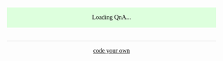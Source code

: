 <style>	
	body {
		font-family: 'Palatino Linotype', 'Book Antiqua', Palatino, serif;
	}

	#rawmarkup{
		display:none;
	}
	
	#QandA img{
		width:100%;
	}

	div.main{
		min-width:300px;
		max-width:650px;
		margin: 0 auto;
	padding:0 5px 0 5px;
		}
	div.frame{
		float:left;
		width:100%;
		margin:5px 0 5px 0;
	}
	div.full{
		float:left;
		width:100%;
	}
	.button{
		padding:8px;
		margin:8px 0 0px 0;
		width:100%;
	}
	div.question_text{
		float:left;
		font-family: Verdana, Geneva, sans-serif;
		font-size: 14px;
		line-height: 20px;
		color:#ffffff;
		min-width:30px;
		background:#be54eb;
		border-radius: 15px;
		padding:10px 15px 14px 15px;
		margin-right:45px;
	}

	div.question_text a:link, div.question_text a:hover, div.question_text a:active, div.question_text a:visited{ color:#e3fbfc; } 

	div.question_arrow{
		float:left; 
		width: 0; 
		height: 0; 
		border-left: 5px solid transparent; 
		border-right: 10px solid transparent; 
		border-top: 15px solid #be54eb;
		margin:0 20px;
	}
	div.ans_text{
		float:right;
		font-family: Verdana, Geneva, sans-serif;
		font-size: 14px;
		line-height: 20px;
		color:#0a0a0a;
		min-width:30px;
		background:#d9235f;
		border-radius: 15px;
		padding:10px 15px 14px 15px;
		margin-left:45px;
	}
	div.ans_arrow{
		float:right; 
		width: 0; 
		height: 0; 
		border-left: 10px solid transparent; 
		border-right: 5px solid transparent; 
		border-top: 15px solid #d9235f;
		margin:0 20px;
	}
	div.choices{
		float:left;
		width:100%;
		margin:15px 0 0 0;
	}
	div.credits{
		float:left;
		dispaly:none;
		width:100%;
		background:#eee;
		margin:0px 0 15px 0;
	}
	div.credit_text{
		font-family: Verdana, Geneva, sans-serif;
		font-size: 14px;
		line-height: 20px;
		padding:4px 15px 10px 15px;
	}
	li.error{
		list-style-type: none;
		background:#ffdddd;
		margin: 10px 0 0 0;
		padding: 5px;
	}

	.qpad {
		float:left;
		padding:0 15px;
	}

	a.qabutton {
		float:left;
		font-family: Verdana, Geneva, sans-serif;
		font-size: 14px;
		line-height: 20px;
		width:100%;
		background: #eee;
		border-radius: 8px;
		padding:10px 0px 12px 0;
		margin: 0 0 8px 0;
		border: solid 1px #888;
		text-align:left;
		color: #000000;
		text-decoration: none;
	}

	a.qabutton:hover, a.qabutton:active {
		float:left;
		font-family: Verdana, Geneva, sans-serif;
		font-size: 14px;
		line-height: 20px;
		width:100%;
		background: #ddd;
		border-radius: 8px;
		padding:10px 0px 12px 0;
		margin: 0 0 8px 0;
		border: solid 1px #888;
		text-align:left;
		color: #000000;
		text-decoration: underline;
	}
	

	div.xdiv {
		float:left;
		width:100%;
		margin: 0 0 8px 0;
		background: #eee;
		border: solid 1px #888;
		border-radius: 8px;
	}	

	input.xinput {
		-webkit-box-sizing: border-box; /* Safari/Chrome, other WebKit */
		-moz-box-sizing: border-box;    /* Firefox, other Gecko */ 
		box-sizing: border-box;         /* Opera/IE 8+ */
		float:left;
		width:100%;
		font-family: Verdana, Geneva, sans-serif;
		font-size: 14px;
		line-height: 20px;
		background: #fff;
		border-top-left-radius: 8px;
		border-top-right-radius: 8px;
		padding:10px 10px 12px 10px;
		border: solid 0px #888;
		border-bottom: solid 1px #888;
		text-align:left;
		color: #000000;
		text-decoration: none;
	}
	
	a.xbutton {
		float:left;
		width:100%;
		text-align:left;
		font-family: Verdana, Geneva, sans-serif;
		font-size: 14px;
		line-height: 20px;
		background: #eee;
		border-radius: 8px;
		padding:10px 0px 12px 0px;
		color: #000000;
		text-decoration: none;
	}
	
	a.xbutton:hover, a.xbutton:active {
		border-top-left-radius: 0px;
		border-top-right-radius: 0px;
		background: #ddd;
	}
</style>
<FORM name="FORM" id="FORM"><div id="conversation" style="margin:15px auto 0 auto;padding:0 15px;max-width:500px"><div id='QandA' class='QandA'><div style='padding:15px;background:#ddffdd;text-align:center;'>Loading QnA...</div></div><div id='Choices' class='choices'></div><div id='rawmarkup' style='display:none;'>Q(1): Are you interested in filing for Bankruptcy? 
A:Yes
	Q(1.1): Are you filing an individual or business?
	A: I am filing as an individual.
		Q(1.1.1): Have you received a bankruptcy discharge in the last 8 years?
		A: Yes
			Q(1.1.1.1):Have you received a discharge on a Chapter 7 case within eight years from the date that the first case was filed?
			A: You cannot receive a second discharge in any Chapter 7 chase that is filed within eight years from the date that the first case was filed. 
		A: No
			Q(1.1.1.2): Have you had a bankruptcy filing dismissed within the previous 180 days?
			A: Yes
				Q(1.1.1.2.1): Please select the reason for the dismissal.
				A:I violated a court order.	
					Q(1.1.1.2.1.1): You are ineligible to file Chapter 7 bankruptcy.	
				A:The court ruled that my filing was fraudulent or constituted an abuse of the bankruptcy system.
					Q(1.1.1.2.1.2): You are ineligible to file Chapter 7 bankruptcy.
				A:I requested a dismissal after a creditor asked for relief.
					Q(1.1.1.2.1.3): You are ineligible to file Chapter 7 bankruptcy. 
				A:I meet the criteria of more than one of the above mentioned.
					Q(1.1.1.2.1.4):You are ineligible to file Chapter 7 bankruptcy. 
			A: No 
				Q(1.1.1.2.2): Is your current monthly income less than or equal to the median income for a family your size in your state? 
				A: Yes
					Q(1.1.1.2.2.1): You may file for Chapter 7 bankruptcy. 
				A: No
					Q(1.1.1.2.2.2): Do you believe that you are eligible under the Chapter 7 Bankruptcy Means Test?
					A: Yes. 
						Q(1.1.1.2.2.2.1): To confirm that you qualify under the means test please head over to &lt;a href="http://www.uscourts.gov/forms/means-test-forms/chapter-7-means-test-calculation"&gt;http://www.uscourts.gov/forms/means-test-forms/chapter-7-means-test-calculation&lt;/a&gt;.
					A: No.
						Q(1.1.1.2.2.2.2):GOTO:1.1.1.2.1.4
						A: If you do not pass the means test or believe you are not eligible, you may able to file under Chapter 13 bankruptcy.LINK FOR

					A: What is the means test?
						Q(1.1.1.2.2.2.3): The bankruptcy "means test" determines whether your income is low enough for you to file Chapter 7 bankruptcy. It's a formula designed to keep filers with higher incomes from filing for Chapter 7 bankruptcy. High income filers who fail the means test may use Chapter 13 bankruptcy to repay a portion of their debts, but may not use Chapter 7 bankruptcy to wipe out their debts altogether. GOTO:1.1.1.2.2.2
				A: I am unsure what this mean.
					Q(1.1.1.2.2.3): Your "current monthly income" is your average income over the last six months before you file. If your income is less than or equal to the median, the law presumes that you are eligible for Chapter 7 bankruptcy. GOTO:1.1.1.2.2  
												
	A: I am filing as a business.
		Q(1.1.2): This service is designed for individuals looking to file for bankruptcy. If you would like more information about filing for bankruptcy as a business, sole proprietorship, or corporation. For more information please visit &lt;a hreft="http://www.uscourts.gov/services-forms/bankruptcy"&gt;http://www.uscourts.gov/services-forms/bankruptcy&lt;/a&gt;.
	
A: No
	Q(1.2): Thank you. Have a nice day. 
		




</div><div id="ondeck" name="ondeck"><div id="doc" name="doc" style="display:none;"></div><div id='Q-1' name='Q-1' style='display:none;'> Are you interested in filing for Bankruptcy? 
</div><div id='Q-1.1' name='Q-1.1' style='display:none;'> Are you filing an individual or business?
</div><div id='Q-1.1.1' name='Q-1.1.1' style='display:none;'> Have you received a bankruptcy discharge in the last 8 years?
</div><div id='Q-1.1.1.1' name='Q-1.1.1.1' style='display:none;'>Have you received a discharge on a Chapter 7 case within eight years from the date that the first case was filed?
</div><div id='Q-1.1.1.2' name='Q-1.1.1.2' style='display:none;'> Have you had a bankruptcy filing dismissed within the previous 180 days?
</div><div id='Q-1.1.1.2.1' name='Q-1.1.1.2.1' style='display:none;'> Please select the reason for the dismissal.
</div><div id='Q-1.1.1.2.1.1' name='Q-1.1.1.2.1.1' style='display:none;'> You are ineligible to file Chapter 7 bankruptcy.	
</div><div id='Q-1.1.1.2.1.2' name='Q-1.1.1.2.1.2' style='display:none;'> You are ineligible to file Chapter 7 bankruptcy.
</div><div id='Q-1.1.1.2.1.3' name='Q-1.1.1.2.1.3' style='display:none;'> You are ineligible to file Chapter 7 bankruptcy. 
</div><div id='Q-1.1.1.2.1.4' name='Q-1.1.1.2.1.4' style='display:none;'>You are ineligible to file Chapter 7 bankruptcy. 
</div><div id='Q-1.1.1.2.2' name='Q-1.1.1.2.2' style='display:none;'> Is your current monthly income less than or equal to the median income for a family your size in your state? 
</div><div id='Q-1.1.1.2.2.1' name='Q-1.1.1.2.2.1' style='display:none;'> You may file for Chapter 7 bankruptcy. 
</div><div id='Q-1.1.1.2.2.2' name='Q-1.1.1.2.2.2' style='display:none;'> Do you believe that you are eligible under the Chapter 7 Bankruptcy Means Test?
</div><div id='Q-1.1.1.2.2.2.1' name='Q-1.1.1.2.2.2.1' style='display:none;'> To confirm that you qualify under the means test please head over to <a href="http://www.uscourts.gov/forms/means-test-forms/chapter-7-means-test-calculation">http://www.uscourts.gov/forms/means-test-forms/chapter-7-means-test-calculation</a>.
</div><div id='Q-1.1.1.2.2.2.2' name='Q-1.1.1.2.2.2.2' style='display:none;'>GOTO:1.1.1.2.1.4
</div><div id='Q-1.1.1.2.2.2.3' name='Q-1.1.1.2.2.2.3' style='display:none;'> The bankruptcy "means test" determines whether your income is low enough for you to file Chapter 7 bankruptcy. It's a formula designed to keep filers with higher incomes from filing for Chapter 7 bankruptcy. High income filers who fail the means test may use Chapter 13 bankruptcy to repay a portion of their debts, but may not use Chapter 7 bankruptcy to wipe out their debts altogether. GOTO:1.1.1.2.2.2
</div><div id='Q-1.1.1.2.2.3' name='Q-1.1.1.2.2.3' style='display:none;'> Your "current monthly income" is your average income over the last six months before you file. If your income is less than or equal to the median, the law presumes that you are eligible for Chapter 7 bankruptcy. GOTO:1.1.1.2.2  
												
</div><div id='Q-1.1.2' name='Q-1.1.2' style='display:none;'> This service is designed for individuals looking to file for bankruptcy. If you would like more information about filing for bankruptcy as a business, sole proprietorship, or corporation. For more information please visit <a hreft="http://www.uscourts.gov/services-forms/bankruptcy">http://www.uscourts.gov/services-forms/bankruptcy</a>.
	
</div><div id='Q-1.2' name='Q-1.2' style='display:none;'> Thank you. Have a nice day. 
		




</div><div id='A-1.1' name='A-1.1' style='display:none;'>Yes
</div><div id='A-href-1.1' name='A-href-1.1' style='display:none;'>javascript:void('');</div><div id='A-target-1.1' name='A-target-1.1' style='display:none;'></div><div id='X-1.1' name='X-1.1' style='display:none;'></div><div id='A-1.1.1' name='A-1.1.1' style='display:none;'> I am filing as an individual.
</div><div id='A-href-1.1.1' name='A-href-1.1.1' style='display:none;'>javascript:void('');</div><div id='A-target-1.1.1' name='A-target-1.1.1' style='display:none;'></div><div id='X-1.1.1' name='X-1.1.1' style='display:none;'></div><div id='A-1.1.1.1' name='A-1.1.1.1' style='display:none;'> Yes
</div><div id='A-href-1.1.1.1' name='A-href-1.1.1.1' style='display:none;'>javascript:void('');</div><div id='A-target-1.1.1.1' name='A-target-1.1.1.1' style='display:none;'></div><div id='X-1.1.1.1' name='X-1.1.1.1' style='display:none;'></div><div id='A-1.1.1.1.1' name='A-1.1.1.1.1' style='display:none;'> You cannot receive a second discharge in any Chapter 7 chase that is filed within eight years from the date that the first case was filed. 
</div><div id='A-href-1.1.1.1.1' name='A-href-1.1.1.1.1' style='display:none;'>javascript:void('');</div><div id='A-target-1.1.1.1.1' name='A-target-1.1.1.1.1' style='display:none;'></div><div id='X-1.1.1.1.1' name='X-1.1.1.1.1' style='display:none;'></div><div id='A-1.1.1.2' name='A-1.1.1.2' style='display:none;'> No
</div><div id='A-href-1.1.1.2' name='A-href-1.1.1.2' style='display:none;'>javascript:void('');</div><div id='A-target-1.1.1.2' name='A-target-1.1.1.2' style='display:none;'></div><div id='X-1.1.1.2' name='X-1.1.1.2' style='display:none;'></div><div id='A-1.1.1.2.1' name='A-1.1.1.2.1' style='display:none;'> Yes
</div><div id='A-href-1.1.1.2.1' name='A-href-1.1.1.2.1' style='display:none;'>javascript:void('');</div><div id='A-target-1.1.1.2.1' name='A-target-1.1.1.2.1' style='display:none;'></div><div id='X-1.1.1.2.1' name='X-1.1.1.2.1' style='display:none;'></div><div id='A-1.1.1.2.1.1' name='A-1.1.1.2.1.1' style='display:none;'>I violated a court order.	
</div><div id='A-href-1.1.1.2.1.1' name='A-href-1.1.1.2.1.1' style='display:none;'>javascript:void('');</div><div id='A-target-1.1.1.2.1.1' name='A-target-1.1.1.2.1.1' style='display:none;'></div><div id='X-1.1.1.2.1.1' name='X-1.1.1.2.1.1' style='display:none;'></div><div id='A-1.1.1.2.1.2' name='A-1.1.1.2.1.2' style='display:none;'>The court ruled that my filing was fraudulent or constituted an abuse of the bankruptcy system.
</div><div id='A-href-1.1.1.2.1.2' name='A-href-1.1.1.2.1.2' style='display:none;'>javascript:void('');</div><div id='A-target-1.1.1.2.1.2' name='A-target-1.1.1.2.1.2' style='display:none;'></div><div id='X-1.1.1.2.1.2' name='X-1.1.1.2.1.2' style='display:none;'></div><div id='A-1.1.1.2.1.3' name='A-1.1.1.2.1.3' style='display:none;'>I requested a dismissal after a creditor asked for relief.
</div><div id='A-href-1.1.1.2.1.3' name='A-href-1.1.1.2.1.3' style='display:none;'>javascript:void('');</div><div id='A-target-1.1.1.2.1.3' name='A-target-1.1.1.2.1.3' style='display:none;'></div><div id='X-1.1.1.2.1.3' name='X-1.1.1.2.1.3' style='display:none;'></div><div id='A-1.1.1.2.1.4' name='A-1.1.1.2.1.4' style='display:none;'>I meet the criteria of more than one of the above mentioned.
</div><div id='A-href-1.1.1.2.1.4' name='A-href-1.1.1.2.1.4' style='display:none;'>javascript:void('');</div><div id='A-target-1.1.1.2.1.4' name='A-target-1.1.1.2.1.4' style='display:none;'></div><div id='X-1.1.1.2.1.4' name='X-1.1.1.2.1.4' style='display:none;'></div><div id='A-1.1.1.2.2' name='A-1.1.1.2.2' style='display:none;'> No 
</div><div id='A-href-1.1.1.2.2' name='A-href-1.1.1.2.2' style='display:none;'>javascript:void('');</div><div id='A-target-1.1.1.2.2' name='A-target-1.1.1.2.2' style='display:none;'></div><div id='X-1.1.1.2.2' name='X-1.1.1.2.2' style='display:none;'></div><div id='A-1.1.1.2.2.1' name='A-1.1.1.2.2.1' style='display:none;'> Yes
</div><div id='A-href-1.1.1.2.2.1' name='A-href-1.1.1.2.2.1' style='display:none;'>javascript:void('');</div><div id='A-target-1.1.1.2.2.1' name='A-target-1.1.1.2.2.1' style='display:none;'></div><div id='X-1.1.1.2.2.1' name='X-1.1.1.2.2.1' style='display:none;'></div><div id='A-1.1.1.2.2.2' name='A-1.1.1.2.2.2' style='display:none;'> No
</div><div id='A-href-1.1.1.2.2.2' name='A-href-1.1.1.2.2.2' style='display:none;'>javascript:void('');</div><div id='A-target-1.1.1.2.2.2' name='A-target-1.1.1.2.2.2' style='display:none;'></div><div id='X-1.1.1.2.2.2' name='X-1.1.1.2.2.2' style='display:none;'></div><div id='A-1.1.1.2.2.2.1' name='A-1.1.1.2.2.2.1' style='display:none;'> Yes. 
</div><div id='A-href-1.1.1.2.2.2.1' name='A-href-1.1.1.2.2.2.1' style='display:none;'>javascript:void('');</div><div id='A-target-1.1.1.2.2.2.1' name='A-target-1.1.1.2.2.2.1' style='display:none;'></div><div id='X-1.1.1.2.2.2.1' name='X-1.1.1.2.2.2.1' style='display:none;'></div><div id='A-1.1.1.2.2.2.2' name='A-1.1.1.2.2.2.2' style='display:none;'> No.
</div><div id='A-href-1.1.1.2.2.2.2' name='A-href-1.1.1.2.2.2.2' style='display:none;'>javascript:void('');</div><div id='A-target-1.1.1.2.2.2.2' name='A-target-1.1.1.2.2.2.2' style='display:none;'></div><div id='X-1.1.1.2.2.2.2' name='X-1.1.1.2.2.2.2' style='display:none;'></div><div id='A-1.1.1.2.2.2.2.1' name='A-1.1.1.2.2.2.2.1' style='display:none;'> If you do not pass the means test or believe you are not eligible, you may able to file under Chapter 13 bankruptcy.LINK FOR

</div><div id='A-href-1.1.1.2.2.2.2.1' name='A-href-1.1.1.2.2.2.2.1' style='display:none;'>javascript:void('');</div><div id='A-target-1.1.1.2.2.2.2.1' name='A-target-1.1.1.2.2.2.2.1' style='display:none;'></div><div id='X-1.1.1.2.2.2.2.1' name='X-1.1.1.2.2.2.2.1' style='display:none;'></div><div id='A-1.1.1.2.2.2.3' name='A-1.1.1.2.2.2.3' style='display:none;'> What is the means test?
</div><div id='A-href-1.1.1.2.2.2.3' name='A-href-1.1.1.2.2.2.3' style='display:none;'>javascript:void('');</div><div id='A-target-1.1.1.2.2.2.3' name='A-target-1.1.1.2.2.2.3' style='display:none;'></div><div id='X-1.1.1.2.2.2.3' name='X-1.1.1.2.2.2.3' style='display:none;'></div><div id='A-1.1.1.2.2.3' name='A-1.1.1.2.2.3' style='display:none;'> I am unsure what this mean.
</div><div id='A-href-1.1.1.2.2.3' name='A-href-1.1.1.2.2.3' style='display:none;'>javascript:void('');</div><div id='A-target-1.1.1.2.2.3' name='A-target-1.1.1.2.2.3' style='display:none;'></div><div id='X-1.1.1.2.2.3' name='X-1.1.1.2.2.3' style='display:none;'></div><div id='A-1.1.2' name='A-1.1.2' style='display:none;'> I am filing as a business.
</div><div id='A-href-1.1.2' name='A-href-1.1.2' style='display:none;'>javascript:void('');</div><div id='A-target-1.1.2' name='A-target-1.1.2' style='display:none;'></div><div id='X-1.1.2' name='X-1.1.2' style='display:none;'></div><div id='A-1.2' name='A-1.2' style='display:none;'> No
</div><div id='A-href-1.2' name='A-href-1.2' style='display:none;'>javascript:void('');</div><div id='A-target-1.2' name='A-target-1.2' style='display:none;'></div><div id='X-1.2' name='X-1.2' style='display:none;'></div></div><textarea id="original" name="original" style="display:none;" disabled="disabled"><div id="doc" name="doc" style="display:none;"></div><div id='Q-1' name='Q-1' style='display:none;'> Are you interested in filing for Bankruptcy? 
</div><div id='Q-1.1' name='Q-1.1' style='display:none;'> Are you filing an individual or business?
</div><div id='Q-1.1.1' name='Q-1.1.1' style='display:none;'> Have you received a bankruptcy discharge in the last 8 years?
</div><div id='Q-1.1.1.1' name='Q-1.1.1.1' style='display:none;'>Have you received a discharge on a Chapter 7 case within eight years from the date that the first case was filed?
</div><div id='Q-1.1.1.2' name='Q-1.1.1.2' style='display:none;'> Have you had a bankruptcy filing dismissed within the previous 180 days?
</div><div id='Q-1.1.1.2.1' name='Q-1.1.1.2.1' style='display:none;'> Please select the reason for the dismissal.
</div><div id='Q-1.1.1.2.1.1' name='Q-1.1.1.2.1.1' style='display:none;'> You are ineligible to file Chapter 7 bankruptcy.	
</div><div id='Q-1.1.1.2.1.2' name='Q-1.1.1.2.1.2' style='display:none;'> You are ineligible to file Chapter 7 bankruptcy.
</div><div id='Q-1.1.1.2.1.3' name='Q-1.1.1.2.1.3' style='display:none;'> You are ineligible to file Chapter 7 bankruptcy. 
</div><div id='Q-1.1.1.2.1.4' name='Q-1.1.1.2.1.4' style='display:none;'>You are ineligible to file Chapter 7 bankruptcy. 
</div><div id='Q-1.1.1.2.2' name='Q-1.1.1.2.2' style='display:none;'> Is your current monthly income less than or equal to the median income for a family your size in your state? 
</div><div id='Q-1.1.1.2.2.1' name='Q-1.1.1.2.2.1' style='display:none;'> You may file for Chapter 7 bankruptcy. 
</div><div id='Q-1.1.1.2.2.2' name='Q-1.1.1.2.2.2' style='display:none;'> Do you believe that you are eligible under the Chapter 7 Bankruptcy Means Test?
</div><div id='Q-1.1.1.2.2.2.1' name='Q-1.1.1.2.2.2.1' style='display:none;'> To confirm that you qualify under the means test please head over to <a href="http://www.uscourts.gov/forms/means-test-forms/chapter-7-means-test-calculation">http://www.uscourts.gov/forms/means-test-forms/chapter-7-means-test-calculation</a>.
</div><div id='Q-1.1.1.2.2.2.2' name='Q-1.1.1.2.2.2.2' style='display:none;'>GOTO:1.1.1.2.1.4
</div><div id='Q-1.1.1.2.2.2.3' name='Q-1.1.1.2.2.2.3' style='display:none;'> The bankruptcy "means test" determines whether your income is low enough for you to file Chapter 7 bankruptcy. It's a formula designed to keep filers with higher incomes from filing for Chapter 7 bankruptcy. High income filers who fail the means test may use Chapter 13 bankruptcy to repay a portion of their debts, but may not use Chapter 7 bankruptcy to wipe out their debts altogether. GOTO:1.1.1.2.2.2
</div><div id='Q-1.1.1.2.2.3' name='Q-1.1.1.2.2.3' style='display:none;'> Your "current monthly income" is your average income over the last six months before you file. If your income is less than or equal to the median, the law presumes that you are eligible for Chapter 7 bankruptcy. GOTO:1.1.1.2.2  
												
</div><div id='Q-1.1.2' name='Q-1.1.2' style='display:none;'> This service is designed for individuals looking to file for bankruptcy. If you would like more information about filing for bankruptcy as a business, sole proprietorship, or corporation. For more information please visit <a hreft="http://www.uscourts.gov/services-forms/bankruptcy">http://www.uscourts.gov/services-forms/bankruptcy</a>.
	
</div><div id='Q-1.2' name='Q-1.2' style='display:none;'> Thank you. Have a nice day. 
		




</div><div id='A-1.1' name='A-1.1' style='display:none;'>Yes
</div><div id='A-href-1.1' name='A-href-1.1' style='display:none;'>javascript:void('');</div><div id='A-target-1.1' name='A-target-1.1' style='display:none;'></div><div id='X-1.1' name='X-1.1' style='display:none;'></div><div id='A-1.1.1' name='A-1.1.1' style='display:none;'> I am filing as an individual.
</div><div id='A-href-1.1.1' name='A-href-1.1.1' style='display:none;'>javascript:void('');</div><div id='A-target-1.1.1' name='A-target-1.1.1' style='display:none;'></div><div id='X-1.1.1' name='X-1.1.1' style='display:none;'></div><div id='A-1.1.1.1' name='A-1.1.1.1' style='display:none;'> Yes
</div><div id='A-href-1.1.1.1' name='A-href-1.1.1.1' style='display:none;'>javascript:void('');</div><div id='A-target-1.1.1.1' name='A-target-1.1.1.1' style='display:none;'></div><div id='X-1.1.1.1' name='X-1.1.1.1' style='display:none;'></div><div id='A-1.1.1.1.1' name='A-1.1.1.1.1' style='display:none;'> You cannot receive a second discharge in any Chapter 7 chase that is filed within eight years from the date that the first case was filed. 
</div><div id='A-href-1.1.1.1.1' name='A-href-1.1.1.1.1' style='display:none;'>javascript:void('');</div><div id='A-target-1.1.1.1.1' name='A-target-1.1.1.1.1' style='display:none;'></div><div id='X-1.1.1.1.1' name='X-1.1.1.1.1' style='display:none;'></div><div id='A-1.1.1.2' name='A-1.1.1.2' style='display:none;'> No
</div><div id='A-href-1.1.1.2' name='A-href-1.1.1.2' style='display:none;'>javascript:void('');</div><div id='A-target-1.1.1.2' name='A-target-1.1.1.2' style='display:none;'></div><div id='X-1.1.1.2' name='X-1.1.1.2' style='display:none;'></div><div id='A-1.1.1.2.1' name='A-1.1.1.2.1' style='display:none;'> Yes
</div><div id='A-href-1.1.1.2.1' name='A-href-1.1.1.2.1' style='display:none;'>javascript:void('');</div><div id='A-target-1.1.1.2.1' name='A-target-1.1.1.2.1' style='display:none;'></div><div id='X-1.1.1.2.1' name='X-1.1.1.2.1' style='display:none;'></div><div id='A-1.1.1.2.1.1' name='A-1.1.1.2.1.1' style='display:none;'>I violated a court order.	
</div><div id='A-href-1.1.1.2.1.1' name='A-href-1.1.1.2.1.1' style='display:none;'>javascript:void('');</div><div id='A-target-1.1.1.2.1.1' name='A-target-1.1.1.2.1.1' style='display:none;'></div><div id='X-1.1.1.2.1.1' name='X-1.1.1.2.1.1' style='display:none;'></div><div id='A-1.1.1.2.1.2' name='A-1.1.1.2.1.2' style='display:none;'>The court ruled that my filing was fraudulent or constituted an abuse of the bankruptcy system.
</div><div id='A-href-1.1.1.2.1.2' name='A-href-1.1.1.2.1.2' style='display:none;'>javascript:void('');</div><div id='A-target-1.1.1.2.1.2' name='A-target-1.1.1.2.1.2' style='display:none;'></div><div id='X-1.1.1.2.1.2' name='X-1.1.1.2.1.2' style='display:none;'></div><div id='A-1.1.1.2.1.3' name='A-1.1.1.2.1.3' style='display:none;'>I requested a dismissal after a creditor asked for relief.
</div><div id='A-href-1.1.1.2.1.3' name='A-href-1.1.1.2.1.3' style='display:none;'>javascript:void('');</div><div id='A-target-1.1.1.2.1.3' name='A-target-1.1.1.2.1.3' style='display:none;'></div><div id='X-1.1.1.2.1.3' name='X-1.1.1.2.1.3' style='display:none;'></div><div id='A-1.1.1.2.1.4' name='A-1.1.1.2.1.4' style='display:none;'>I meet the criteria of more than one of the above mentioned.
</div><div id='A-href-1.1.1.2.1.4' name='A-href-1.1.1.2.1.4' style='display:none;'>javascript:void('');</div><div id='A-target-1.1.1.2.1.4' name='A-target-1.1.1.2.1.4' style='display:none;'></div><div id='X-1.1.1.2.1.4' name='X-1.1.1.2.1.4' style='display:none;'></div><div id='A-1.1.1.2.2' name='A-1.1.1.2.2' style='display:none;'> No 
</div><div id='A-href-1.1.1.2.2' name='A-href-1.1.1.2.2' style='display:none;'>javascript:void('');</div><div id='A-target-1.1.1.2.2' name='A-target-1.1.1.2.2' style='display:none;'></div><div id='X-1.1.1.2.2' name='X-1.1.1.2.2' style='display:none;'></div><div id='A-1.1.1.2.2.1' name='A-1.1.1.2.2.1' style='display:none;'> Yes
</div><div id='A-href-1.1.1.2.2.1' name='A-href-1.1.1.2.2.1' style='display:none;'>javascript:void('');</div><div id='A-target-1.1.1.2.2.1' name='A-target-1.1.1.2.2.1' style='display:none;'></div><div id='X-1.1.1.2.2.1' name='X-1.1.1.2.2.1' style='display:none;'></div><div id='A-1.1.1.2.2.2' name='A-1.1.1.2.2.2' style='display:none;'> No
</div><div id='A-href-1.1.1.2.2.2' name='A-href-1.1.1.2.2.2' style='display:none;'>javascript:void('');</div><div id='A-target-1.1.1.2.2.2' name='A-target-1.1.1.2.2.2' style='display:none;'></div><div id='X-1.1.1.2.2.2' name='X-1.1.1.2.2.2' style='display:none;'></div><div id='A-1.1.1.2.2.2.1' name='A-1.1.1.2.2.2.1' style='display:none;'> Yes. 
</div><div id='A-href-1.1.1.2.2.2.1' name='A-href-1.1.1.2.2.2.1' style='display:none;'>javascript:void('');</div><div id='A-target-1.1.1.2.2.2.1' name='A-target-1.1.1.2.2.2.1' style='display:none;'></div><div id='X-1.1.1.2.2.2.1' name='X-1.1.1.2.2.2.1' style='display:none;'></div><div id='A-1.1.1.2.2.2.2' name='A-1.1.1.2.2.2.2' style='display:none;'> No.
</div><div id='A-href-1.1.1.2.2.2.2' name='A-href-1.1.1.2.2.2.2' style='display:none;'>javascript:void('');</div><div id='A-target-1.1.1.2.2.2.2' name='A-target-1.1.1.2.2.2.2' style='display:none;'></div><div id='X-1.1.1.2.2.2.2' name='X-1.1.1.2.2.2.2' style='display:none;'></div><div id='A-1.1.1.2.2.2.2.1' name='A-1.1.1.2.2.2.2.1' style='display:none;'> If you do not pass the means test or believe you are not eligible, you may able to file under Chapter 13 bankruptcy.LINK FOR

</div><div id='A-href-1.1.1.2.2.2.2.1' name='A-href-1.1.1.2.2.2.2.1' style='display:none;'>javascript:void('');</div><div id='A-target-1.1.1.2.2.2.2.1' name='A-target-1.1.1.2.2.2.2.1' style='display:none;'></div><div id='X-1.1.1.2.2.2.2.1' name='X-1.1.1.2.2.2.2.1' style='display:none;'></div><div id='A-1.1.1.2.2.2.3' name='A-1.1.1.2.2.2.3' style='display:none;'> What is the means test?
</div><div id='A-href-1.1.1.2.2.2.3' name='A-href-1.1.1.2.2.2.3' style='display:none;'>javascript:void('');</div><div id='A-target-1.1.1.2.2.2.3' name='A-target-1.1.1.2.2.2.3' style='display:none;'></div><div id='X-1.1.1.2.2.2.3' name='X-1.1.1.2.2.2.3' style='display:none;'></div><div id='A-1.1.1.2.2.3' name='A-1.1.1.2.2.3' style='display:none;'> I am unsure what this mean.
</div><div id='A-href-1.1.1.2.2.3' name='A-href-1.1.1.2.2.3' style='display:none;'>javascript:void('');</div><div id='A-target-1.1.1.2.2.3' name='A-target-1.1.1.2.2.3' style='display:none;'></div><div id='X-1.1.1.2.2.3' name='X-1.1.1.2.2.3' style='display:none;'></div><div id='A-1.1.2' name='A-1.1.2' style='display:none;'> I am filing as a business.
</div><div id='A-href-1.1.2' name='A-href-1.1.2' style='display:none;'>javascript:void('');</div><div id='A-target-1.1.2' name='A-target-1.1.2' style='display:none;'></div><div id='X-1.1.2' name='X-1.1.2' style='display:none;'></div><div id='A-1.2' name='A-1.2' style='display:none;'> No
</div><div id='A-href-1.2' name='A-href-1.2' style='display:none;'>javascript:void('');</div><div id='A-target-1.2' name='A-target-1.2' style='display:none;'></div><div id='X-1.2' name='X-1.2' style='display:none;'></div></textarea><textarea id="transcript" name="transcript" style="display:none;" disabled="disabled"></textarea><div style="float:left;width:100%;margin:15px 0 0px 0;border-top: solid 1px #ddd;"><div id=credits class=credits style="display:none;"><div class=credit_text></div></div><p align=center> <a href="http://www.qnamarkup.org/" target=_top>code your own</a></p></div></FORM></div></div>
<script type="text/javascript">
	var QNum = 0;
	var Qhtml = "";
	var Dhtml = "";
	var label = "";
	var GOTOfired = 0;

	$("#conversation input").on("keypress", 'form', function (e) {
    	var code = e.keyCode || e.which;
    	if (code == 13) {
        	e.preventDefault();
        	return false;
    	}
	});

	function answerQ(lb,restart) {
		label = lb;
		Dhtml = 'D-'+label;
		Qhtml = 'Q-'+label;
		var Ahtml = 'A-'+label;
		var Jhtml = 'J-'+QNum;
		var Xhtml = 'X-'+label;
		var Xihtml = 'Xi-'+label;
		
		var input_error = 0;
		if (restart == undefined) {
			var regexp = new RegExp("\<variable\>");
			if (document.getElementById(Ahtml).innerHTML.match(regexp)) {
				document.getElementById(Xihtml).value = document.getElementById(Xihtml).value.replace(/(^\s*|\s*$)/,"");
				if (document.getElementById(Xihtml).value == "") {
					input_error = "Your answer appears to be empty.";
				} else {
					document.getElementById(Xihtml).value = document.getElementById(Xihtml).value.replace(/</g,"&lt;");
					document.getElementById(Xihtml).value = document.getElementById(Xihtml).value.replace(/>/g,"&gt;");
				}
			} 
		}
			
		if (input_error != 0) {
			alert(input_error);
			document.getElementById(Xihtml).focus();			
		} else {
			if (restart == undefined) {
				document.getElementById('QandA').innerHTML += "<div class='frame'><div class='full'><div class='ans_text'>"+document.getElementById(Ahtml).innerHTML+"</div></div><div class='ans_arrow'></div></div></div></div>";
				// insert answer from button
				if(document.getElementById(Ahtml).innerHTML != "") { document.getElementById('transcript').value += "USER: "+document.getElementById(Ahtml).innerHTML; }
				if (document.getElementById('QandA').innerHTML.match(regexp)) {
				 	var duplicatevars = new RegExp("id=\""+document.getElementById(Xhtml).innerHTML+"(.)*"+document.getElementById(Xhtml).innerHTML+"\"","g");
					document.getElementById('QandA').innerHTML = document.getElementById('QandA').innerHTML.replace(duplicatevars, "");
					document.getElementById('QandA').innerHTML = document.getElementById('QandA').innerHTML.replace(/\<variable\>(\<\/variable\>)?/, "<input type=hidden id=\""+document.getElementById(Xhtml).innerHTML+"\" name=\""+document.getElementById(Xhtml).innerHTML+"\" value=\""+document.getElementById(Xihtml).value+"\"/>"+document.getElementById(Xihtml).value);
					document.getElementById('transcript').value = document.getElementById('transcript').value.replace(/\<variable\>(\<\/variable\>)?/, document.getElementById(Xihtml).value+"\n");
					var thisvariable = new RegExp("<(X|x)>"+document.getElementById(Xhtml).innerHTML+"<\/(X|x)>","g");
					document.getElementById('ondeck').innerHTML = document.getElementById('ondeck').innerHTML.replace(thisvariable, document.getElementById(document.getElementById(Xhtml).innerHTML).value);
					document.getElementById('doc').innerHTML = document.getElementById('doc').innerHTML.replace(thisvariable, document.getElementById(document.getElementById(Xhtml).innerHTML).innerHTML);
					console.log("thisvariable: "+thisvariable);
					console.log("Variable name: "+document.getElementById(Xhtml).innerHTML);
					console.log("Variable value: "+document.getElementById(document.getElementById(Xhtml).innerHTML).value);
				}
				document.getElementById('Choices').innerHTML = '';
				setTimeout(function() {renderQnA(Qhtml,Jhtml,Dhtml,restart)}, 300);
			} else {
				document.getElementById('Choices').innerHTML = '';
				renderQnA(Qhtml,Jhtml,Dhtml,restart);			
			}

		}
		
	}


	function renderQnA(Qht,Jht,Dht,restar) {
		Dhtml = Dht;
					
		var GOTOfired = 0;
		swapGOTO(Qht,Jht);

		if (GOTOfired == 0) {
			document.getElementById('QandA').innerHTML += "<div id="+Jht+" style=\"float:left;width:100%;height:1px;\">&nbsp;</div>";
		}
		document.getElementById('QandA').innerHTML += "<div class='frame'><div class='full'><div class='question_text'>"+ document.getElementById(Qhtml).innerHTML+"</div></div><div class='question_arrow'></div></div>";		

		document.getElementById('QandA').innerHTML = document.getElementById('QandA').innerHTML.replace(/(\<br\>){2}/gi,"</div></div><div class='question_arrow'></div></div></div></div><div class='frame'><div class='full'><div class='question_text'>");
		document.getElementById('QandA').innerHTML = document.getElementById('QandA').innerHTML.replace(/(\<br\> \<br\>)/gi,"<br><br>");

		// add question 
		document.getElementById('transcript').value += "BOT: "+ document.getElementById(Qhtml).innerHTML;
		document.getElementById('transcript').value = document.getElementById('transcript').value.replace(/(\<br\>){2}/gi,"\nBOT: ");
				
		if (document.getElementById(Dhtml)) {
			document.getElementById('doc').innerHTML += document.getElementById(Dhtml).innerHTML;
		}
						
		tmp = getElementsByIdRegExp("div", "A-"+label+"(\\.{1}\\d){1}$");
		a_href = getElementsByIdRegExp("div", "A-href-"+label+"(\\.{1}\\d){1}$");
		a_target = getElementsByIdRegExp("div", "A-target-"+label+"(\\.{1}\\d){1}$");
		tmp_x = getElementsByIdRegExp("div", "X-"+label+"(\\.{1}\\d){1}$");
		var Xishere = 0;
		for ( var i = 0; i < tmp.length; i++ ) {
			var nextlabel = tmp[i].id.substr(2);
			var Xihtml = 'Xi-'+nextlabel;
			var regexp = "\<variable\>";
			var regexp_js = "^javascript:";
			if (tmp[i].innerHTML.match(regexp)) {
				document.getElementById('Choices').innerHTML += "<div class=\"xdiv\"><input type=\"text\" id=\""+Xihtml+"\" name=\""+Xihtml+"\" class=\"xinput\" onkeypress=\"{if (event.keyCode==13)answerQ('"+nextlabel+"')}\"/><a href=\"javascript:void('');\" class=\"xbutton\" onClick=\"answerQ('"+nextlabel+"');\"><span class=\"qpad\">Save above text as answer.</span></a></div>";
				Xishere = Xihtml;
			} else if (a_href[i].innerHTML.match(regexp_js) && a_href[i].innerHTML != "javascript:void('');") {
				tmp[i].innerHTML = tmp[i].innerHTML.replace(/(\<br\>){2}/gi,"<br> <br>");
				var script_call = a_href[i].innerHTML.replace(/^javascript:/gi,"");
				document.getElementById('Choices').innerHTML += "<a href=\"javascript:void('');\" class=\"qabutton\" onClick=\"answerQ('"+nextlabel+"');"+script_call+"\" "+a_target[i].innerHTML+"><span class=\"qpad\">"+tmp[i].innerHTML+"</span></a>";							
			} else {
				tmp[i].innerHTML = tmp[i].innerHTML.replace(/(\<br\>){2}/gi,"<br> <br>");
				document.getElementById('Choices').innerHTML += "<a href=\""+a_href[i].innerHTML+"\" class=\"qabutton\" onClick=\"answerQ('"+nextlabel+"');\" "+a_target[i].innerHTML+"><span class=\"qpad\">"+tmp[i].innerHTML+"</span></a>";				
			}
		}			

		if (restar == undefined) {
			document.getElementById('Choices').innerHTML += "<a href=\"javascript:void('');\" class=\"qabutton\" onClick=\"startAT('1');\"><span class=\"qpad\">Start over.</span></a>";
		}
				
		if (QNum != 0) { 
			scroll2Q(Jht);           	
		} else if (restar != undefined) {
			window.scrollTo(0,0);
		}
		if (Xishere != 0 && window.self == window.top) {
			console.log("Set focus for: "+Xishere);
			document.getElementById(Xishere).focus();
		}
		console.log("Q#: "+QNum);
		QNum++;
			
	}

	
	function swapGOTO(QH,JH) {
		var regex = new RegExp("GOTO:(\d*)(\.\d+)*");
		if (regex.test(document.getElementById(QH).innerHTML)) {
			var Qtext = document.getElementById(QH).innerHTML.match(/(GOTO:(\d*)(.\s*\d+)*)/);
			document.getElementById('QandA').innerHTML += "<div id="+JH+" style=\"float:left;width:100%;height:1px;\">&nbsp;</div>";
			// Add question
			// note I added () around the < to avoid a < followed by a ? which causes problems in php
			var Qtexttrans = document.getElementById(QH).innerHTML.replace(/(<)?GOTO:(\d*)(.\s*\d+)*>?/,"");
			Qtexttrans = Qtexttrans.replace(/\s*$/,"");
			if (Qtexttrans != "") {
				document.getElementById('transcript').value += "BOT: "+Qtexttrans+"\n";
			}
			if (document.getElementById(QH).innerHTML.match(/^GOTO:(\d*)(.\s*\d+)*/)) {
				document.getElementById('QandA').innerHTML += document.getElementById(QH).innerHTML.replace(/(<)?GOTO:(\d*)(.\s*\d+)*>?/,"<"+Qtext+">");
			} else {
				document.getElementById('QandA').innerHTML += "<div class='frame'><div class='full'><div class='question_text'>"+ document.getElementById(QH).innerHTML.replace(/(<)?GOTO:(\d*)(.\s*\d+)*>?/,"<"+Qtext+">")+"</div></div><div class='question_arrow'></div></div>";						
			}
			// replace GOTO with text
			label = Qtext[0].replace("GOTO:","");
			Qhtml = 'Q-'+label;
			if (document.getElementById(Dhtml)) {
				document.getElementById('doc').innerHTML += document.getElementById(Dhtml).innerHTML;
			}
			Dhtml = 'D-'+label;
			GOTOfired = 1;
			swapGOTO(Qhtml,JH);
		}
	}

	
	function scroll2Q(id) {
		var top = document.getElementById(id).offsetTop; //Getting Y of target element
		console.log("Jump to Y for ("+id+"): "+top);
		//adapted from https://github.com/Yappli/smooth-scroll
		var speed = 800;
		var moving_frequency = 5; // Affects performance !
		var hop_count = speed/moving_frequency
        var getScrollTopDocumentAtBegin = document.documentElement.scrollTop + document.body.scrollTop;
        var gap = (top - getScrollTopDocumentAtBegin) / hop_count;
		for(var i = 1; i <= hop_count; i++)
        {
        	(function()
           	{
           		var hop_top_position = gap*i;
           	    setTimeout(function(){  window.scrollTo(0, hop_top_position + getScrollTopDocumentAtBegin); }, moving_frequency*i);
           	 })();
        }
	}

	function getElementsByIdIs(selectorTag, name) {
		var items = [];
		var myPosts = document.getElementsByTagName(selectorTag);
			//omitting undefined null check for brevity
			if (myPosts[0].id == name) {
				items.push(myPosts[0]);
			}
		
		return items;
	}

	function getElementsByIdRegExp(selectorTag, expression) {
		// note you need to escape \ in the expression with \, i.e., \\ = \
		var regex = new RegExp(expression);
		var items = [];
		var myPosts = document.getElementsByTagName(selectorTag);
		for (var i = 0; i < myPosts.length; i++) {
			if (regex.test(myPosts[i].id)) {
				items.push(myPosts[i]);
			}
		}
		
		return items;
	}	

	// startAT QnA
	function startAT(id) {
		document.getElementById('ondeck').innerHTML = document.getElementById('original').value;
		document.getElementById('QandA').innerHTML = "";
		document.getElementById('transcript').value = "";
		QNum = 0;
		answerQ(id,'1');
	}
		
	//show funtion
	function show(id) { 
   		if (document.getElementById) { // DOM3 = IE5, NS6
        	document.getElementById(id).style.display = 'block';
    	} else { 
        	if (document.layers) {  
            	document.id.display = 'block';
        	} else {
                document.all.id.style.display = 'block';
        	}
    	}
	}

	//hide funtion
	function hide(id) { 
    	if (document.getElementById) { // DOM3 = IE5, NS6
        	document.getElementById(id).style.display = 'none';         
    	} else { 
        	if (document.layers) {  
                document.id.display = 'none';
        	} else {
                document.all.id.style.display = 'none';
        	}
    	}
	}

	//show OR hide funtion depends on if element is shown or hidden
	function shoh(id) { 
    	if (document.getElementById) { // DOM3 = IE5, NS6
        	if (document.getElementById(id).style.display == "none"){
            	document.getElementById(id).style.display = 'block';
        	} else {
            	document.getElementById(id).style.display = 'none';         
        	}   
    	} else { 
        	if (document.layers) {  
            	if (document.id.display == "none"){
                	document.id.display = 'block';
            	} else {
                	document.id.display = 'none';
            	}
        	} else {
            	if (document.all.id.style.visibility == "none"){
                	document.all.id.style.display = 'block';
            	} else {
                	document.all.id.style.display = 'none';
            	}
        	}
    	}
	}

	function transcript(output) {
		if (output == 1) {
			return document.getElementById('transcript').value;
		} else {
			var output = document.getElementById('transcript').value.replace(/<[^>]*>/g,"");
			return output;
		}
	}		
	
	function doc() {
		return document.getElementById('doc').innerHTML;
	}	

	function mail2(to,subject,body) {
		to = encodeURIComponent(to);
		subject = encodeURIComponent(subject);
		body = encodeURIComponent(body);
		window.location.href = "mailto:"+to+"?subject="+subject+"&body="+body;
	}
	
	function submit2(action,method,docAs,instructions,transcriptAs) {
		document.FORM.action = action;
		document.FORM.method = method; 
		if (docAs) {
			var doctext = document.createElement("textarea");
			doctext.style.display ='none';
			doctext.name= docAs;
			doctext.value= document.getElementById('doc').innerHTML;
			document.getElementById('FORM').appendChild(doctext);
			if (instructions) {
				var instructtext = document.createElement("textarea");
				instructtext.type='hidden';
				instructtext.style.display ='none';
				instructtext.name= 'i';
				instructtext.value= instructions;
				document.getElementById('FORM').appendChild(instructtext);	
			}
		}
		if (transcriptAs) {
			var ttext = document.createElement("textarea");
			ttext.type='hidden';
			ttext.style.display ='none';
			ttext.name= transcriptAs;
			ttext.value= document.getElementById('transcript').value;
			document.getElementById('FORM').appendChild(ttext);
		}
		document.getElementById('ondeck').innerHTML = "";
		document.FORM.submit();
	}

	// h/t http://runnable.com/U5HC9xtufQpsu5aj/use-javascript-to-save-textarea-as-a-txt-file
	function save2(filename,content)
	{

	// I'm using file system support as a proxy for support for this feature. 
	// Check based on one found at: http://blog.teamtreehouse.com/building-an-html5-text-editor-with-the-filesystem-apis
	// Handle vendor prefixes.
	window.requestFileSystem = window.requestFileSystem || 
							   window.webkitRequestFileSystem;
	// Check for support.
	if (window.requestFileSystem) {
	// content = ID of textarea to save
	// name = name to save file as, including file extension     
	// grab the content of the form field and place it into a variable
	//    var textToWrite = document.getElementById(content).value;
	//  create a new Blob (html5 magic) that conatins the data from your form feild
		var textFileAsBlob = new Blob([content], {type:'text/plain'});
		
	// Specify the name of the file to be saved
		var fileNamecontentAs = filename;
		
	// Optionally allow the user to choose a file name by providing 
	// an imput field in the HTML and using the collected data here
	// var fileNamecontentAs = txtFileName.text;

	// create a link for our script to 'click'
		var downloadLink = document.createElement("a");
	//  supply the name of the file (from the var above).
	// you could create the name here but using a var
	// allows more flexability later.
		downloadLink.download = fileNamecontentAs;
	// provide text for the link. This will be hidden so you
	// can actually use anything you want.
		downloadLink.innerHTML = "My Hidden Link";
		
	// allow our code to work in webkit & Gecko based browsers
	// without the need for a if / else block.
		window.URL = window.URL || window.webkitURL;
			  
	// Create the link Object.
		downloadLink.href = window.URL.createObjectURL(textFileAsBlob);
	// when link is clicked call a function to remove it from
	// the DOM in case user wants to save a second file.
		downloadLink.onclick = destroyClickedElement;
	// make sure the link is hidden.
		downloadLink.style.display = "none";
	// add the link to the DOM
		document.body.appendChild(downloadLink);
		
	// click the new link
		downloadLink.click();
	} else {
		alert('This feature is not supported by your browser.');
	}
		
	}

	function destroyClickedElement(event)
	{
	// remove the link from the DOM
		document.body.removeChild(event.target);
	}

	// EOF

</script>
